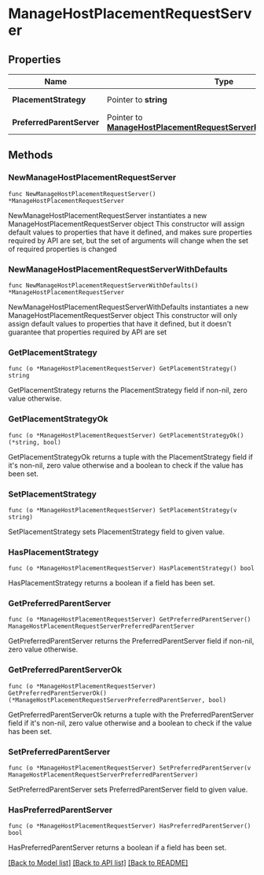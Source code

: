 # ManageHostPlacementRequestServer

## Properties

Name | Type | Description | Notes
------------ | ------------- | ------------- | -------------
**PlacementStrategy** | Pointer to **string** | Placement Strategy | [optional] 
**PreferredParentServer** | Pointer to [**ManageHostPlacementRequestServerPreferredParentServer**](ManageHostPlacementRequestServerPreferredParentServer.md) |  | [optional] 

## Methods

### NewManageHostPlacementRequestServer

`func NewManageHostPlacementRequestServer() *ManageHostPlacementRequestServer`

NewManageHostPlacementRequestServer instantiates a new ManageHostPlacementRequestServer object
This constructor will assign default values to properties that have it defined,
and makes sure properties required by API are set, but the set of arguments
will change when the set of required properties is changed

### NewManageHostPlacementRequestServerWithDefaults

`func NewManageHostPlacementRequestServerWithDefaults() *ManageHostPlacementRequestServer`

NewManageHostPlacementRequestServerWithDefaults instantiates a new ManageHostPlacementRequestServer object
This constructor will only assign default values to properties that have it defined,
but it doesn't guarantee that properties required by API are set

### GetPlacementStrategy

`func (o *ManageHostPlacementRequestServer) GetPlacementStrategy() string`

GetPlacementStrategy returns the PlacementStrategy field if non-nil, zero value otherwise.

### GetPlacementStrategyOk

`func (o *ManageHostPlacementRequestServer) GetPlacementStrategyOk() (*string, bool)`

GetPlacementStrategyOk returns a tuple with the PlacementStrategy field if it's non-nil, zero value otherwise
and a boolean to check if the value has been set.

### SetPlacementStrategy

`func (o *ManageHostPlacementRequestServer) SetPlacementStrategy(v string)`

SetPlacementStrategy sets PlacementStrategy field to given value.

### HasPlacementStrategy

`func (o *ManageHostPlacementRequestServer) HasPlacementStrategy() bool`

HasPlacementStrategy returns a boolean if a field has been set.

### GetPreferredParentServer

`func (o *ManageHostPlacementRequestServer) GetPreferredParentServer() ManageHostPlacementRequestServerPreferredParentServer`

GetPreferredParentServer returns the PreferredParentServer field if non-nil, zero value otherwise.

### GetPreferredParentServerOk

`func (o *ManageHostPlacementRequestServer) GetPreferredParentServerOk() (*ManageHostPlacementRequestServerPreferredParentServer, bool)`

GetPreferredParentServerOk returns a tuple with the PreferredParentServer field if it's non-nil, zero value otherwise
and a boolean to check if the value has been set.

### SetPreferredParentServer

`func (o *ManageHostPlacementRequestServer) SetPreferredParentServer(v ManageHostPlacementRequestServerPreferredParentServer)`

SetPreferredParentServer sets PreferredParentServer field to given value.

### HasPreferredParentServer

`func (o *ManageHostPlacementRequestServer) HasPreferredParentServer() bool`

HasPreferredParentServer returns a boolean if a field has been set.


[[Back to Model list]](../README.md#documentation-for-models) [[Back to API list]](../README.md#documentation-for-api-endpoints) [[Back to README]](../README.md)


